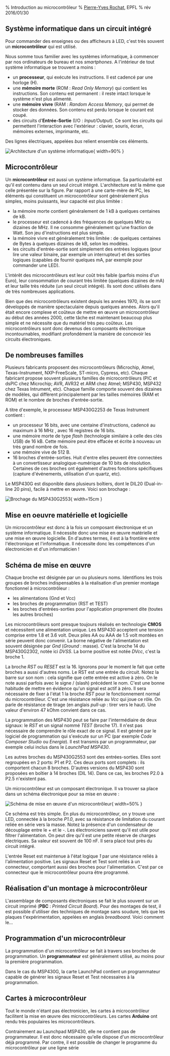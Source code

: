 % Introduction au microcontrôleur
% [Pierre-Yves Rochat](mailto:pyr@pyr.ch), EPFL
% rév 2016/01/30


## Système informatique dans un circuit intégré ##

Pour commander des enseignes ou des afficheurs à LED, c'est très souvent un **microcontrôleur** qui est utilisé.

Nous somme tous familier avec les systèmes informatique, à commencer par nos ordinateurs de bureau et nos *smartphones*. A l'intérieur de tout système informatique se trouvent a moins :

* un **processeur**, qui exécute les instructions. Il est cadencé par une horloge (H).
* une **mémoire morte** (ROM : *Read Only Memory*) qui contient les instructions. Son contenu est permanent : il reste intact lorsque le système n'est plus alimenté.
* une **mémoire vivre** (RAM : *Random Access Memory*, qui permet de stocker des données. Son contenu est perdu lorsque le courant est coupé.
* des circuits d'**Entrée-Sortie** (I/O : *Input/Output*). Ce sont les circuits qui permettent l'interaction avec l'extérieur : clavier, souris, écran, mémoires externes, imprimante, etc.

Des lignes électriques, appelées *bus* relient ensemble ces éléments.

![Architecture d'un système informatique](images/architecture-sys-info-200dpi.png "Architecture d'un système informatique"){ width=90% }

## Microcontrôleur ##

Un **microcontrôleur** est aussi un système informatique. Sa particularité est qu'il est contenu dans un seul circuit intégré. L'architecture est la même que celle présentée sur la figure. Par rapport à une carte-mère de PC, les éléments qui constituent un microcontrôleur sont généralement plus simples, moins puissants, leur capacité est plus limitée :

* la mémoire morte contient généralement de 1 kB à quelques centaines de kB.
* le processeur est cadencé à des fréquences de quelques MHz ou dizaines de MHz. Il ne consomme généralement qu'une fraction de Watt. Son jeu d'instructions est plus simple.
* la mémoire vivre est généralement très limitée : de quelques centaines de Bytes à quelques dizaines de kB, selon les modèles.
* les circuits d'entrée-sortie sont simplement des entrées logiques (pour lire une valeur binaire, par exemple un interrupteur) et des sorties logiques (capables de fournir quelques mA, par exemple pour commander une LED).

L'intérêt des microcontrôleurs est leur coût très faible (parfois moins d'un Euro), leur consommation de courant très limitée (quelques dizaines de mA) et leur taille très réduite (un seul circuit intégré). Ils sont donc utilisés dans de très nombreuses applications.

Bien que des microcontrôleurs existent depuis les années 1970, ils se sont développés de manière spectaculaire depuis quelques années. Alors qu'il était encore complexe et coûteux de mettre en œuvre un microcontrôleur au début des années 2000, cette tâche est maintenant beaucoup plus simple et ne nécessite que du matériel très peu coûteux. Les microcontrôleurs sont donc devenus des composants électronique incontournables, modifiant profondément la manière de concevoir les circuits électroniques.

## De nombreuses familles ##

Plusieurs fabricants proposent des microcontrôleurs (Microchip, Atmel, Texas-Instrument, NXP-FreeScale, ST-micro, Cypress, etc). Chaque fabricant propose souvent plusieurs familles de microcontrôleurs (PIC et dsPIC chez Microchip; AVR, AVR32 et ARM chez Atmel; MSP430, MSP432 chez Texas Intrument, etc). Chaque famille comporte souvent des dizaines de modèles, qui diffèrent principalement par les tailles mémoires (RAM et ROM) et le nombre de broches d'entrée-sortie.

A titre d'exemple, le processeur MSP430G2253 de Texas Instrument contient :

* un processeur 16 bits, avec une centaine d'instructions, cadencé au maximum à 16 MHz , avec 16 registres de 16 bits.
* une mémoire morte de type *flash* (technologie similaire à celle des clés USB) de 16 kB. Cette mémoire peut être effacée et écrite à nouveau un très grand nombre de fois.
* une mémoire vive de 512 B.
* 16 broches d'entrée-sorties. Huit d'entre elles peuvent être connectées à un convertisseur analogique-numérique de 10 bits de résolution. Certaines de ces broches ont également d'autres fonctions spécifiques (capture d'événements, utilisation d'un quartz, etc).

Le MSP430G est disponible dans plusieurs boîtiers, dont le DIL20 (Dual-in-line 20 pins), facile à mettre en œuvre. Voici son brochage :

![Brochage du MSP430G2553](images/msp430g2553.png "Brochage du MSP430G2553"){ width=15cm }

## Mise en oeuvre matérielle et logicielle ##

Un microcontrôleur est donc à la fois un composant électronique et un système informatique. Il nécessite donc une mise en œuvre matérielle et une mise en œuvre logicielle. En d'autres termes, il est à la frontière entre l'électronique et l'informatique. Il nécessite donc les compétences d'un électronicien et d'un informaticien !

## Schéma de mise en œuvre ##

Chaque broche est désignée par un ou plusieurs noms. Identifions les trois groupes de broches indispensables à la réalisation d'un premier montage fonctionnel à microcontrôleur :

* les alimentations (Gnd et Vcc)
* les broches de programmation (RST et TEST)
* les broches d'entrées-sorties pour l'application proprement dite (toutes les autres broches)

Les microcontrôleurs sont presque toujours réalisés en technologie **CMOS** et nécessitent une alimentation unique. Les MSP430 acceptent une tension comprise entre 1.8 et 3.6 volt. Deux piles AA ou AAA de 1.5 volt montées en série peuvent donc convenir. La borne négative de l'alimentation est souvent désignée par *Gnd* (*Ground* : masse). C'est la broche 14 du MSP430G2302, notée ici *DVSS*. La borne positive est notée *DVcc*, c'est la  broche 1.

La broche *RST* ou *RESET* est la 16. Ignorons pour le moment le fait que cette broches a aussi d'autres noms. Le RST est une entrée du circuit. Notez la barre sur son nom : cela signifie que cette entrée est active à zéro. On le note aussi parfois avec le signe / (slash) précédent le nom. C'est une bonne habitude de mettre en évidence qu'un signal est actif à zéro. Il sera nécessaire de fixer à l'état 1 la broche *RST* pour le fonctionnement normal du microcontrôleur. C'est une résistance reliée au *Vcc* qui joue ce rôle. On parle de résistance de tirage (en anglais *pull-up* : tirer vers le haut). Une valeur d'environ 47 kOhm convient dans ce cas.

La programmation des MSP430 peut se faire par l'intermédiaire de deux signaux: le *RST* et un signal nommé *TEST* (broche 17). Il n'est pas nécessaire de comprendre le rôle exact de ce signal. Il est généré par le logiciel de programmation qui s'exécute sur un PC (par exemple *Code Composer Studio* ou *Energia*). Il est transmis par un programmateur, par exemple celui inclus dans le *LaunchPad MSP430*.

Les autres broches du MSP430G2553 sont des entrées-sorties. Elles sont regroupées en 2 ports: P1 et P2. Ces deux ports sont complets : ils comportent chacun 8 broches. D'autres versions du MSP430 sont proposées en boîtier à 14 broches (DIL 14). Dans ce cas, les broches P2.0 à P2.5 n'existent pas.

Un microcontrôleur est un composant électronique. Il va trouver sa place dans un schéma électronique pour sa mise en œuvre :

![Schéma de mise en œuvre d'un microcontrôleur](images/schema-msp430-200dpi.png "Schéma de mise en œuvre d'un microcontrôleur"){ width=50% } 

Ce schéma est très simple. En plus du microcontrôleur, on y trouve une LED, connectée à la broche *P1.0*, avec sa résistance de limitation du courant reliée en série vers la masse. Notez la présence d'un condensateur de découplage entre le + et le -. Les électroniciens savent qu'il est utile pour filtrer l'alimentation. On peut dire qu'il est une petite réserve de charges électriques. Sa valeur est souvent de 100 nF. Il sera placé tout près du circuit intégré.

L'entrée Reset est maintenue à l'état logique *1* par une résistance reliés à l'alimentation positive. Les signaux Reset et Test sont reliés à un connecteur, comportant aussi des broches pour l'alimentation. C'est par ce connecteur que le microcontrôleur pourra être programmé.

## Réalisation d'un montage à microcontrôleur ##

L'assemblage de composants électroniques se fait le plus souvent sur un circuit imprimé (**PBC** : *Printed Circuit Board*). Pour des montages de test, il est possible d'utiliser des techniques de montage sans soudure, tels que les plaques t'expérimentation, appelées en anglais *breadboard*. Voici comment le...

## Programmation d'un microcontrôleur ##

La programmation d'un microcontrôleur se fait à travers ses broches de programmation. Un **programmateur** est généralement utilisé, au moins pour la première programmation.

Dans le cas du MSP430G, la carte LaunchPad contient un programmateur capable de générer les signaux Reset et Test nécessaires à la programmation.


## Cartes à microcontrôleur ##

Tout le monde n'étant pas électronicien, les cartes à microcontrôleur facilitent la mise en œuvre des microcontrôleurs. Les cartes **Arduino** ont rendu très populaires les microcontrôleurs.

Contrairement au Launchpad MSP430, elle ne contient pas de programmateur. Il est donc nécessaire qu'elle dispose d'un microcontrôleur déjà programmé. Par contre, il est possible de changer le programme du microcontrôleur par une ligne série


